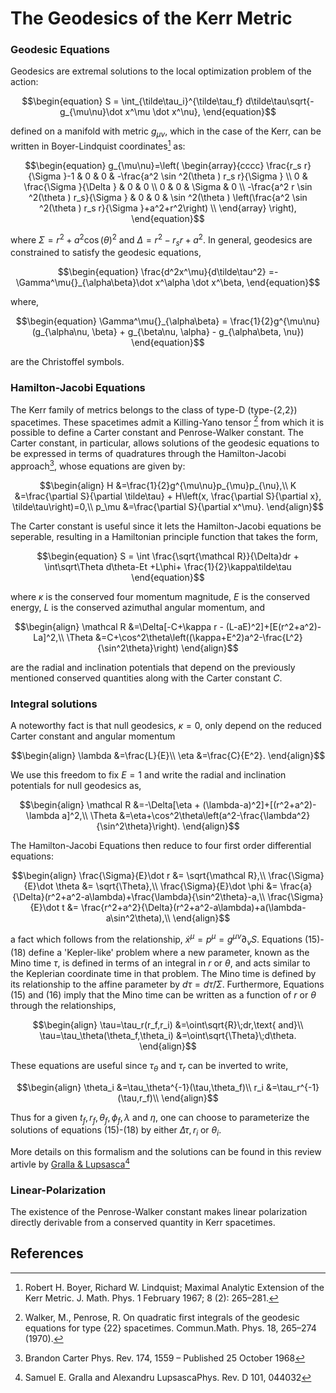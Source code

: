 # The Geodesics of the Kerr Metric

### Geodesic Equations

Geodesics are extremal solutions to the local optimization problem of the action:

```math 
\begin{equation}
S = \int_{\tilde\tau_i}^{\tilde\tau_f} d\tilde\tau\sqrt{-g_{\mu\nu}\dot x^\mu \dot x^\nu},
\end{equation}
```

defined on a manifold with metric $g_{\mu\nu}$, which in the case of the Kerr, can be written in Boyer-Lindquist coordinates[^BL] as:

```math
\begin{equation}
g_{\mu\nu}=\left(
\begin{array}{cccc}
 \frac{r_s r}{\Sigma }-1 & 0 & 0 & -\frac{a^2 \sin ^2(\theta ) r_s r}{\Sigma } \\
 0 & \frac{\Sigma }{\Delta } & 0 & 0 \\
 0 & 0 & \Sigma  & 0 \\
 -\frac{a^2 r \sin ^2(\theta ) r_s}{\Sigma } & 0 & 0 & \sin ^2(\theta ) \left(\frac{a^2
   \sin ^2(\theta ) r_s r}{\Sigma }+a^2+r^2\right) \\
\end{array}
\right),
\end{equation}
```
where $\Sigma = r^2 +a^2\cos(\theta)^2$ and $\Delta=r^2- r_s r+a^2$. 
In general, geodesics are constrained to satisfy the geodesic equations,

```math
\begin{equation}
\frac{d^2x^\mu}{d\tilde\tau^2} =-\Gamma^\mu{}_{\alpha\beta}\dot x^\alpha \dot x^\beta,
\end{equation}
```

where,
```math
\begin{equation}
\Gamma^\mu{}_{\alpha\beta} = \frac{1}{2}g^{\mu\nu}(g_{\alpha\nu, \beta} + g_{\beta\nu, \alpha} - g_{\alpha\beta, \nu})
\end{equation}
```
are the Christoffel symbols.

### Hamilton-Jacobi Equations

The Kerr family of metrics belongs to the class of type-D (type-{2,2}) spacetimes.
These spacetimes admit a Killing-Yano tensor [^PW] from which it is possible to define a Carter constant and Penrose-Walker constant. 
The Carter constant, in particular, allows solutions of the geodesic equations to be expressed in terms of quadratures through the Hamilton-Jacobi approach[^Carter], whose equations are given by:

```math
\begin{align}
H
    &=\frac{1}{2}g^{\mu\nu}p_{\mu}p_{\nu},\\
K
    &=\frac{\partial S}{\partial \tilde\tau} + H\left(x, \frac{\partial S}{\partial x}, \tilde\tau\right)=0,\\
p_\mu
    &=\frac{\partial S}{\partial x^\mu}.
\end{align}
```

The Carter constant is useful since it lets the Hamilton-Jacobi equations be seperable, resulting in a Hamiltonian principle function that takes the form,

```math
\begin{equation}
S =  \int \frac{\sqrt{\mathcal R}}{\Delta}dr + \int\sqrt\Theta d\theta-Et +L\phi+ \frac{1}{2}\kappa\tilde\tau
\end{equation}
```

where $\kappa$ is the conserved four momentum magnitude, $E$ is the conserved energy, $L$ is the conserved azimuthal angular momentum, and

```math
\begin{align}
\mathcal R
    &=\Delta[-C+\kappa r - (L-aE)^2]+[E(r^2+a^2)-La]^2,\\
\Theta
    &=C+\cos^2\theta\left((\kappa+E^2)a^2-\frac{L^2}{\sin^2\theta}\right)
\end{align}
```
are the radial and inclination potentials that depend on the previously mentioned conserved quantities along with the Carter constant $C$.

### Integral solutions

A noteworthy fact is that null geodesics, $\kappa=0$, only depend on the reduced Carter constant and angular momentum

```math
\begin{align}
    \lambda
        &=\frac{L}{E}\\
    \eta
        &=\frac{C}{E^2}.
\end{align}
```
We use this freedom to fix $E=1$ and write the 
radial and inclination potentials for null geodesics as,
```math
\begin{align}
\mathcal R
    &=-\Delta[\eta + (\lambda-a)^2]+[(r^2+a^2)-\lambda a]^2,\\
\Theta
    &=\eta+\cos^2\theta\left(a^2-\frac{\lambda^2}{\sin^2\theta}\right).
\end{align}
```
The Hamilton-Jacobi Equations then reduce to four first order differential equations: 

```math
\begin{align}
\frac{\Sigma}{E}\dot r
    &= \sqrt{\mathcal R},\\
\frac{\Sigma}{E}\dot \theta
    &= \sqrt{\Theta},\\
\frac{\Sigma}{E}\dot \phi
    &= \frac{a}{\Delta}(r^2+a^2-a\lambda)+\frac{\lambda}{\sin^2\theta}-a,\\
\frac{\Sigma}{E}\dot t
    &= \frac{r^2+a^2}{\Delta}(r^2+a^2-a\lambda)+a(\lambda-a\sin^2\theta),\\

\end{align}
```
a fact which follows from the relationship, $\dot x^\mu=p^\mu=g^{\mu\nu}\partial_\nu S$.
Equations (15)-(18) define a 'Kepler-like' problem where a new parameter, known as the Mino time $\tau$, is defined in terms of an integral in $r$ or $\theta$, and acts similar to the Keplerian coordinate time in that problem.
The Mino time is defined by its relationship to the affine parameter by $d\tau=d\tilde\tau/\Sigma$.
Furthermore, Equations (15) and (16) imply that the Mino time can be written as a function of $r$ or $\theta$ through the relationships,
```math
\begin{align}
\tau=\tau_r(r_f,r_i)
    &=\oint\sqrt{R}\;dr,\text{ and}\\
\tau=\tau_\theta(\theta_f,\theta_i)
    &=\oint\sqrt{\Theta}\;d\theta.
\end{align}
```

These equations are useful since $\tau_\theta$ and $\tau_r$ can be inverted to write,
```math
\begin{align}
\theta_i
    &=\tau_\theta^{-1}(\tau,\theta_f)\\
r_i
    &=\tau_r^{-1}(\tau,r_f)\\

\end{align}
```

Thus for a given $t_f, r_f, \theta_f, \phi_f, \lambda$ and $\eta$, one can choose to parameterize the solutions of equations (15)-(18) by either $\Delta\tau,r_i$ or $\theta_i$.

More details on this formalism and the solutions can be found in this review artivle by [Gralla & Lupsasca](https://doi.org/10.1103/PhysRevD.101.044032)[^GL]

### Linear-Polarization

The existence of the Penrose-Walker constant makes linear polarization directly derivable from a conserved quantity in Kerr spacetimes.


## References
[^PW]: Walker, M., Penrose, R. On quadratic first integrals of the geodesic equations for type {22} spacetimes. Commun.Math. Phys. 18, 265–274 (1970).

[^Carter]: Brandon Carter Phys. Rev. 174, 1559 – Published 25 October 1968

[^BL]: Robert H. Boyer, Richard W. Lindquist; Maximal Analytic Extension of the Kerr Metric. J. Math. Phys. 1 February 1967; 8 (2): 265–281.

[^GL]: Samuel E. Gralla and Alexandru LupsascaPhys. Rev. D 101, 044032